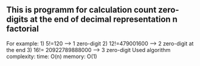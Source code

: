 ## This is programm for calculation count zero-digits at the end of decimal representation n factorial

For example:
	1) 5!=120                --> 1 zero-digit
	2) 12!=479001600         --> 2 zero-digit at the end
	3) 16!= 20922789888000   --> 3 zero-digit
Used algorithm complexity: 
time: O(n)
memory: O(1)
